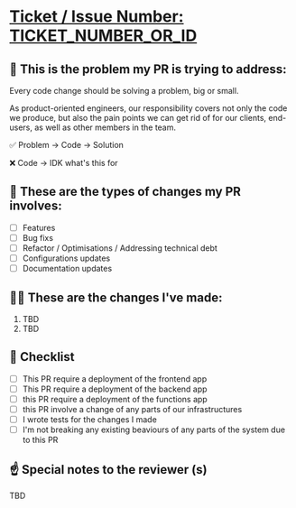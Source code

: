 # [Ticket / Issue Number: TICKET_NUMBER_OR_ID](INSERT_TICKET_LINK)

## 🧠 This is the problem my PR is trying to address:

Every code change should be solving a problem, big or small.

As product-oriented engineers, our responsibility covers not only the code we produce, but also the pain points we can get rid of for our clients, end-users, as well as other members in the team.

✅ Problem -> Code -> Solution

❌ Code -> IDK what's this for

## 👻 These are the types of changes my PR involves:

- [ ] Features
- [ ] Bug fixs
- [ ] Refactor / Optimisations / Addressing technical debt
- [ ] Configurations updates
- [ ] Documentation updates

## 🙋‍♂️ These are the changes I've made:

<!--
Briefly outline the changes you made in bullet points, so you reviewer can prioritise what to review or to look out for
-->

1. TBD
2. TBD

## 📝 Checklist

- [ ] This PR require a deployment of the frontend app
- [ ] This PR require a deployment of the backend app
- [ ] this PR require a deployment of the functions app
- [ ] this PR involve a change of any parts of our infrastructures
- [ ] I wrote tests for the changes I made
- [ ] I'm not breaking any existing beaviours of any parts of the system due to this PR

## ☝️ Special notes to the reviewer (s)

<!--
Optional: outline anything the reviewer needs to take care of / keep in mind when reviewing your changes
-->

TBD
